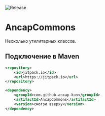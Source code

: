 ![Release](https://jitpack.io/v/ancap-kun/AncapCommons.svg?style=flat-square)
# AncapCommons

Несколько утилитарных классов.

## Подключение в Maven

```xml
<repository>
    <id>jitpack.io</id>
    <url>https://jitpack.io</url>
</repository>

<dependency>
    <groupId>com.github.ancap-kun</groupId>
    <artifactId>AncapCommons</artifactId>
    <version>смотри вверху</version>
</dependency>
```
